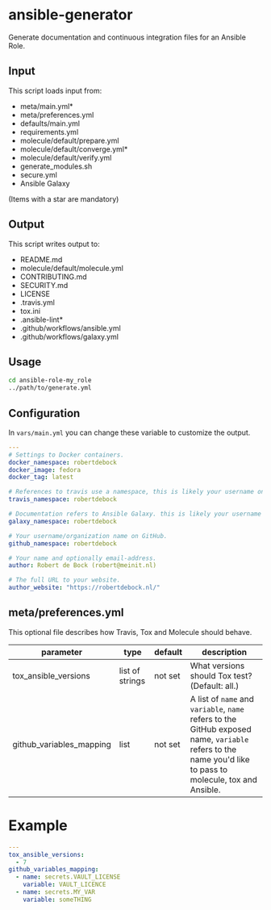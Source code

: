 # ansible-generator

Generate documentation and continuous integration files for an Ansible Role.

## Input

This script loads input from:

- meta/main.yml*
- meta/preferences.yml
- defaults/main.yml
- requirements.yml
- molecule/default/prepare.yml
- molecule/default/converge.yml*
- molecule/default/verify.yml
- generate_modules.sh
- secure.yml
- Ansible Galaxy

(Items with a star are mandatory)

## Output

This script writes output to:

- README.md
- molecule/default/molecule.yml
- CONTRIBUTING.md
- SECURITY.md
- LICENSE
- .travis.yml
- tox.ini
- .ansible-lint*
- .github/workflows/ansible.yml
- .github/workflows/galaxy.yml

## Usage

```bash
cd ansible-role-my_role
../path/to/generate.yml
```

## Configuration

In `vars/main.yml` you can change these variable to customize the output.

```yaml
---
# Settings to Docker containers.
docker_namespace: robertdebock
docker_image: fedora
docker_tag: latest

# References to travis use a namespace, this is likely your username on Travis.
travis_namespace: robertdebock

# Documentation refers to Ansible Galaxy. this is likely your username on Galaxy.
galaxy_namespace: robertdebock

# Your username/organization name on GitHub.
github_namespace: robertdebock

# Your name and optionally email-address.
author: Robert de Bock (robert@meinit.nl)

# The full URL to your website.
author_website: "https://robertdebock.nl/"
```

## meta/preferences.yml

This optional file describes how Travis, Tox and Molecule should behave.

|parameter            |type           |default|description                                                                             |
|--------------------|---------------|-------|-----------------------------------------------------------------------------------------|
|tox_ansible_versions|list of strings|not set|What versions should Tox test? (Default: all.)                                           |
|github_variables_mapping|list|not set|A list of `name` and `variable`, `name` refers to the GitHub exposed name, `variable` refers to the name you'd like to pass to molecule, tox and Ansible.|

# Example

```yaml
---
tox_ansible_versions:
  - 7
github_variables_mapping:
  - name: secrets.VAULT_LICENSE
    variable: VAULT_LICENCE
  - name: secrets.MY_VAR
    variable: someTHING

```
